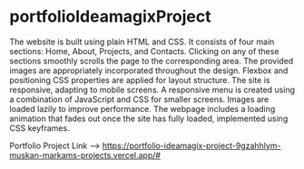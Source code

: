 # portfolioIdeamagixProject

The website is built using plain HTML and CSS.
It consists of four main sections: Home, About, Projects, and Contacts.
Clicking on any of these sections smoothly scrolls the page to the corresponding area.
The provided images are appropriately incorporated throughout the design.
Flexbox and positioning CSS properties are applied for layout structure.
The site is responsive, adapting to mobile screens.
A responsive menu is created using a combination of JavaScript and CSS for smaller screens.
Images are loaded lazily to improve performance.
The webpage includes a loading animation that fades out once the site has fully loaded, implemented using CSS keyframes.

Portfolio Project Link --> https://portfolio-ideamagix-project-9gzahhlym-muskan-markams-projects.vercel.app/#
